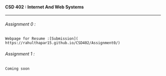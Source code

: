 #### CSD 402 : Internet And Web Systems
---
###### Assignment 0 :
```
Webpage for Resume :[Submission]( https://rahulthapar15.github.io/CSD402/Assignment0/) 
```

###### Assignment 1 :
```
Coming soon
```